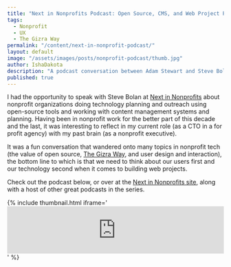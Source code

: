 ```yaml
---
title: "Next in Nonprofits Podcast: Open Source, CMS, and Web Project Planning"
tags:
  - Nonprofit
  - UX
  - The Gizra Way
permalink: "/content/next-in-nonprofit-podcast/"
layout: default
image: "/assets/images/posts/nonprofit-podcast/thumb.jpg"
author: IshaDakota
description: "A podcast conversation between Adam Stewart and Steve Boland on nonprofit organizations doing technology planning and outreach using open-source tools."
published: true
---
```




I had the opportunity to speak with Steve Bolan at [Next in Nonprofits](http://www.nextinnonprofits.com) about nonprofit organizations doing technology planning and outreach using open-source tools and working with content management systems and planning. Having been in nonprofit work for the better part of this decade and the last, it was interesting to reflect in my current role (as a CTO in a for profit agency) with my past brain (as a nonprofit executive).

It was a fun conversation that wandered onto many topics in nonprofit tech (the value of open source, [The Gizra Way](/#gizra-way), and user design and interaction), the bottom line to which is that we need to think about our users first and our technology second when it comes to building web projects.

Check out the podcast below, or over at the [Next in Nonprofits site](http://www.nextinnonprofits.com/2016/11/gizra/), along with a host of other great podcasts in the series.

{% include thumbnail.html iframe='<iframe src="https://tunein.com/embed/player/t109974291/" style="width:100%;height:110px;" scrolling="no" frameborder="no"></iframe>' %}
